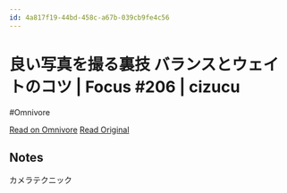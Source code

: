 ```yaml
---
id: 4a817f19-44bd-458c-a67b-039cb9fe4c56
---
```


# 良い写真を撮る裏技 バランスとウェイトのコツ | Focus #206 | cizucu
#Omnivore

[Read on Omnivore](https://omnivore.app/me/https-www-cizucu-com-magazines-2024-06-balance-and-weigh-referre-1903d527fd5)
[Read Original](https://www.cizucu.com/magazines/2024-06-balance-and-weigh?referrer=app)

## Notes

カメラテクニック


